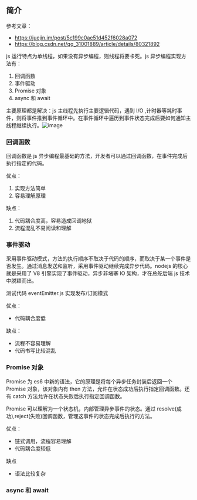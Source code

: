 ## 简介

参考文章：

- https://juejin.im/post/5c199c0ae51d452f6028a072
- https://blog.csdn.net/qq_31001889/article/details/80321892

js 运行特点为单线程，如果没有异步编程，则线程将要卡死。js 异步编程实现方法有：

1. 回调函数
2. 事件驱动
3. Promise 对象
4. async 和 await

主要原理都是解决：js 主线程先执行主要逻辑代码，遇到 I/O ,计时器等耗时事件，则将事件推到事件循环中。在事件循环中遍历到事件状态完成后要如何通知主线程继续执行。![image](http://www.runoob.com/wp-content/uploads/2015/09/event_loop.jpg)

### 回调函数

回调函数是 js 异步编程最基础的方法，开发者可以通过回调函数，在事件完成后执行指定的代码。

优点：

1. 实现方法简单
2. 容易理解原理

缺点：

1. 代码耦合度高，容易造成回调地狱
2. 流程混乱不易阅读和理解

### 事件驱动

采用事件驱动模式，方法的执行顺序不取决于代码的顺序，而取决于某一个事件是否发生。通过消息发送和监听，采用事件驱动继续完成异步代码。nodejs 的核心就是采用了 V8 引擎实现了事件驱动，异步非堵塞 IO 架构，才在总舵后端 js 技术中脱颖而出。

测试代码 eventEmitter.js 实现发布/订阅模式

优点：

- 代码耦合度低

缺点：

- 流程不容易理解
- 代码书写比较混乱

### Promise 对象

Promise 为 es6 中新的语法，它的原理是将每个异步任务封装后返回一个 Promise 对象，该对象内有 then 方法，允许在状态成功后执行指定回调函数。还有 catch 方法允许在状态失败后执行指定回调函数。

Promise 可以理解为一个状态机，内部管理异步事件的状态。通过 resolve(成功),reject(失败)回调函数，管理这事件的状态完成后执行的方法。

优点：

- 链式调用，流程容易理解
- 代码耦合度较低

缺点

- 语法比较复杂

### async 和 await
